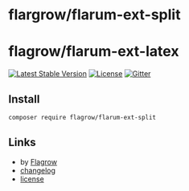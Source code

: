 # flargrow/flarum-ext-split

# flagrow/flarum-ext-latex

[![Latest Stable Version](https://poser.pugx.org/flagrow/flarum-ext-split/v/stable)][packagist-link] [![License](https://poser.pugx.org/flagrow/flarum-ext-split/license)][packagist-link] [![Gitter](https://badges.gitter.im/flagrow/flarum-ext-split.svg)](https://gitter.im/flagrow/chat)


## Install

```bash
composer require flagrow/flarum-ext-split
```

## Links

- by [Flagrow](https://github.com/flagrow)
- [changelog](changelog.md)
- [license](license.md)

[packagist-link]: https://packagist.org/packages/flagrow/flarum-ext-split
